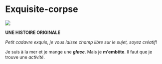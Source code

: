 # Exquisite-corpse


![](https://becode.org/app/uploads/2020/03/cropped-becode-logo-seal.png)


**UNE HISTOIRE ORIGINALE**

*Petit cadavre exquis, je vous laisse champ libre sur le sujet, soyez créatif!*

Je suis à la mer et je mange une ***glace***.
Mais je **m'embête**.
Il faut que je trouve une *activité*.